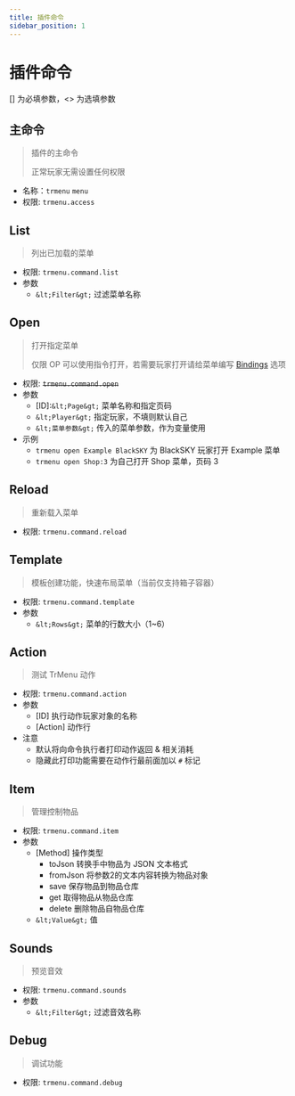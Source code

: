 ```yaml
---
title: 插件命令
sidebar_position: 1
---
```


# 插件命令

[] 为必填参数，&lt;&gt; 为选填参数

## 主命令

> 插件的主命令
>
> 正常玩家无需设置任何权限

* 名称：`trmenu` `menu`
* 权限: `trmenu.access`

## List

> 列出已加载的菜单

* 权限: `trmenu.command.list`
* 参数
  * `&lt;Filter&gt;` 过滤菜单名称

## Open

> 打开指定菜单
>
> 仅限 OP 可以使用指令打开，若需要玩家打开请给菜单编写 [Bindings](../menu/configuration/bindings.md) 选项

* 权限: ~~`trmenu.command.open`~~
* 参数
  * [ID]:`&lt;Page&gt;` 菜单名称和指定页码
  * `&lt;Player&gt;` 指定玩家，不填则默认自己
  * `&lt;菜单参数&gt;` 传入的菜单参数，作为变量使用
* 示例
  * `trmenu open Example BlackSKY` 为 BlackSKY 玩家打开 Example 菜单
  * `trmenu open Shop:3` 为自己打开 Shop 菜单，页码 3

## Reload

> 重新载入菜单

* 权限: `trmenu.command.reload`

## Template

> 模板创建功能，快速布局菜单（当前仅支持箱子容器）

* 权限: `trmenu.command.template`
* 参数
  * `&lt;Rows&gt;` 菜单的行数大小（1~6）

## Action

> 测试 TrMenu 动作

* 权限: `trmenu.command.action`
* 参数
  * [ID] 执行动作玩家对象的名称
  * [Action] 动作行
* 注意
  * 默认将向命令执行者打印动作返回 & 相关消耗
  * 隐藏此打印功能需要在动作行最前面加以 `#` 标记

## Item

> 管理控制物品

* 权限: `trmenu.command.item`
* 参数
  * [Method] 操作类型
    * toJson 转换手中物品为 JSON 文本格式
    * fromJson 将参数2的文本内容转换为物品对象
    * save 保存物品到物品仓库
    * get 取得物品从物品仓库
    * delete 删除物品自物品仓库
  * `&lt;Value&gt;` 值

## Sounds

> 预览音效

* 权限: `trmenu.command.sounds`
* 参数
  * `&lt;Filter&gt;` 过滤音效名称

## Debug

> 调试功能

* 权限: `trmenu.command.debug`

